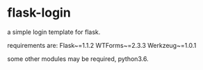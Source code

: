 # flask-login
a simple login template for flask.

requirements are:
Flask~=1.1.2
WTForms~=2.3.3
Werkzeug~=1.0.1

some other modules may be required, python3.6.
